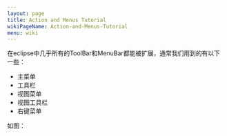```yaml
---
layout: page
title: Action and Menus Tutorial
wikiPageName: Action-and-Menus-Tutorial
menu: wiki
---
```


在eclipse中几乎所有的ToolBar和MenuBar都能被扩展，通常我们用到的有以下一些：
* 主菜单
* 工具栏
* 视图菜单
* 视图工具栏
* 右键菜单

如图：


